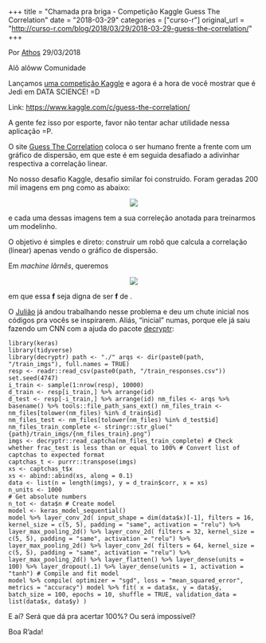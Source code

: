 +++
title = "Chamada pra briga - Competição Kaggle Guess The Correlation"
date = "2018-03-29"
categories = ["curso-r"]
original_url = "http://curso-r.com/blog/2018/03/29/2018-03-29-guess-the-correlation/"
+++

<p class="text-muted text-uppercase mb-small text-right">
Por <a href="http://curso-r.com/author/athos">Athos</a> 29/03/2018
</p>
<p>
Alô alôww Comunidade
</p>
<p>
Lançamos <a href="https://www.kaggle.com/c/guess-the-correlation/">uma
competição Kaggle</a> e agora é a hora de você mostrar que é Jedi em
DATA SCIENCE! =D
</p>
<p>
Link:
<a href="https://www.kaggle.com/c/guess-the-correlation/" class="uri">https://www.kaggle.com/c/guess-the-correlation/</a>
</p>
<p>
A gente fez isso por esporte, favor não tentar achar utilidade nessa
aplicação =P.
</p>
<p>
O site <a href="http://guessthecorrelation.com/">Guess The
Correlation</a> coloca o ser humano frente a frente com um gráfico de
dispersão, em que este é em seguida desafiado a adivinhar respectiva a
correlação linear.
</p>
<p>
No nosso desafio Kaggle, desafio similar foi construído. Foram geradas
200 mil imagens em png como as abaixo:
</p>
<center>
<img src="http://curso-r.com/img/blog/2018-03-29-guess-the-correlation/exemplo_img.png">
</center>
<p>
e cada uma dessas imagens tem a sua correleção anotada para treinarmos
um modelinho.
</p>

<p>
O objetivo é simples e direto: construir um robô que calcula a
correlação (linear) apenas vendo o gráfico de dispersão.
</p>
<p>
Em <em>machine lârnês</em>, queremos
</p>
<center>
<img src="http://curso-r.com/img/blog/2018-03-29-guess-the-correlation/f_img_92.png">
</center>
<p>
em que essa <strong>f</strong> seja digna de ser <strong>f</strong> de
<strong><F@!#></strong>.
</p>

<p>
O <a href="https://github.com/jtrecenti">Julião</a> já andou trabalhando
nesse problema e deu um chute inicial nos códigos pra vocês se
inspirarem. Aliás, “inicial” numas, porque ele já saiu fazendo um CNN
com a ajuda do pacote
<a href="https://github.com/decryptr/decryptr">decryptr</a>:
</p>
<pre class="r"><code>library(keras)
library(tidyverse)
library(decryptr) path &lt;- &quot;./&quot; arqs &lt;- dir(paste0(path, &quot;/train_imgs&quot;), full.names = TRUE)
resp &lt;- readr::read_csv(paste0(path, &quot;/train_responses.csv&quot;)) set.seed(4747)
i_train &lt;- sample(1:nrow(resp), 10000)
d_train &lt;- resp[i_train,] %&gt;% arrange(id)
d_test &lt;- resp[-i_train,] %&gt;% arrange(id) nm_files &lt;- arqs %&gt;% basename() %&gt;% tools::file_path_sans_ext() nm_files_train &lt;- nm_files[tolower(nm_files) %in% d_train$id]
nm_files_test &lt;- nm_files[tolower(nm_files) %in% d_test$id] nm_files_train_complete &lt;- stringr::str_glue(&quot;{path}/train_imgs/{nm_files_train}.png&quot;)
imgs &lt;- decryptr::read_captcha(nm_files_train_complete) # Check whether frac_test is less than or equal to 100% # Convert list of captchas to expected format
captchas_t &lt;- purrr::transpose(imgs)
xs &lt;- captchas_t$x
xs &lt;- abind::abind(xs, along = 0.1)
data &lt;- list(n = length(imgs), y = d_train$corr, x = xs)
n_units &lt;- 1000
# Get absolute numbers
n_tot &lt;- data$n # Create model
model &lt;- keras_model_sequential()
model %&gt;% layer_conv_2d( input_shape = dim(data$x)[-1], filters = 16, kernel_size = c(5, 5), padding = &quot;same&quot;, activation = &quot;relu&quot;) %&gt;% layer_max_pooling_2d() %&gt;% layer_conv_2d( filters = 32, kernel_size = c(5, 5), padding = &quot;same&quot;, activation = &quot;relu&quot;) %&gt;% layer_max_pooling_2d() %&gt;% layer_conv_2d( filters = 64, kernel_size = c(5, 5), padding = &quot;same&quot;, activation = &quot;relu&quot;) %&gt;% layer_max_pooling_2d() %&gt;% layer_flatten() %&gt;% layer_dense(units = 100) %&gt;% layer_dropout(.1) %&gt;% layer_dense(units = 1, activation = &quot;tanh&quot;) # Compile and fit model
model %&gt;% compile( optimizer = &quot;sgd&quot;, loss = &quot;mean_squared_error&quot;, metrics = &quot;accuracy&quot;) model %&gt;% fit( x = data$x, y = data$y, batch_size = 100, epochs = 10, shuffle = TRUE, validation_data = list(data$x, data$y) )</code></pre>
<p>
E aí? Será que dá pra acertar 100%? Ou será impossível?
</p>
<p>
Boa R’ada!
</p>

